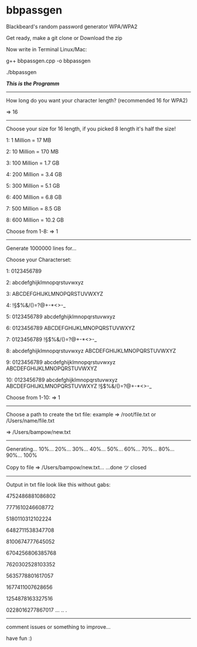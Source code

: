 # bbpassgen
Blackbeard's random password generator WPA/WPA2

Get ready, make a git clone or Download the zip

Now write in Terminal Linux/Mac:

g++ bbpassgen.cpp -o bbpassgen

./bbpassgen

 ***This is the Programm*** 
_____________________________________________________________________________________________
                                                                                                 
How long do you want your character length? 
(recommended 16 for WPA2) 

 => 16
_____________________________________________________________________________________________

Choose your size for 16 length, if you picked 8 length it's half the size!

1: 1 Million = 17 MB

2: 10 Million = 170 MB

3: 100 Million = 1.7 GB

4: 200 Million = 3.4 GB

5: 300 Million = 5.1 GB

6: 400 Million = 6.8 GB

7: 500 Million = 8.5 GB

8: 600 Million = 10.2 GB

Choose from 1-8: => 1
_____________________________________________________________________________________________

Generate 1000000 lines for...

Choose your Characterset: 

1:  0123456789

2:  abcdefghijklmnopqrstuvwxyz

3:  ABCDEFGHIJKLMNOPQRSTUVWXYZ

4:  !§$%&/()=?@+-*<>-_

5:  0123456789 abcdefghijklmnopqrstuvwxyz

6:  0123456789 ABCDEFGHIJKLMNOPQRSTUVWXYZ

7:  0123456789 !§$%&/()=?@+-*<>-_

8:  abcdefghijklmnopqrstuvwxyz ABCDEFGHIJKLMNOPQRSTUVWXYZ

9:  0123456789 abcdefghijklmnopqrstuvwxyz ABCDEFGHIJKLMNOPQRSTUVWXYZ

10: 0123456789 abcdefghijklmnopqrstuvwxyz ABCDEFGHIJKLMNOPQRSTUVWXYZ !§$%&/()=?@+-*<>-_

Choose from 1-10: => 1
_____________________________________________________________________________________________

Choose a path to create the txt file: 
example => /root/file.txt or /Users/name/file.txt

 => /Users/bampow/new.txt
_____________________________________________________________________________________________

Generating...
10%...
20%...
30%...
40%...
50%...
60%...
70%...
80%...
90%...
100%


Copy to file => /Users/bampow/new.txt...
...done ツ 
closed
_____________________________________________________________________________________________

Output in txt file look like this without gabs:

4752486881086802

7771610246608772

5180110312102224

6482711538347708

8100674777645052

6704256806385768

7620302528103352

5635778801617057

1677411007628656

1254878163327516

0228016277867017
...
..
.


________________________________________________________________________________________________________

comment issues or something to improve...

have fun :)
